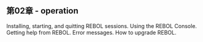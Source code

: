 ## 第02章 - operation

Installing, starting, and quitting REBOL sessions. Using the REBOL Console. Getting help from REBOL. Error messages. How to upgrade REBOL.